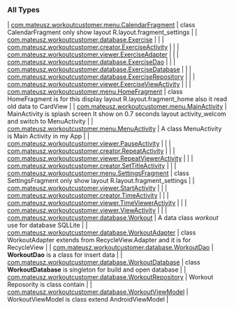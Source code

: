 

### All Types

| [com.mateusz.workoutcustomer.menu.CalendarFragment](../com.mateusz.workoutcustomer.menu/-calendar-fragment/index.md) | class CalendarFragment only show layout R.layout.fragment_settings |
| [com.mateusz.workoutcustomer.database.Exercise](../com.mateusz.workoutcustomer.database/-exercise/index.md) |  |
| [com.mateusz.workoutcustomer.creator.ExerciseActivity](../com.mateusz.workoutcustomer.creator/-exercise-activity/index.md) |  |
| [com.mateusz.workoutcustomer.viewer.ExerciseAdapter](../com.mateusz.workoutcustomer.viewer/-exercise-adapter/index.md) |  |
| [com.mateusz.workoutcustomer.database.ExerciseDao](../com.mateusz.workoutcustomer.database/-exercise-dao/index.md) |  |
| [com.mateusz.workoutcustomer.database.ExerciseDatabase](../com.mateusz.workoutcustomer.database/-exercise-database/index.md) |  |
| [com.mateusz.workoutcustomer.database.ExerciseRepository](../com.mateusz.workoutcustomer.database/-exercise-repository/index.md) |  |
| [com.mateusz.workoutcustomer.viewer.ExerciseViewActivity](../com.mateusz.workoutcustomer.viewer/-exercise-view-activity/index.md) |  |
| [com.mateusz.workoutcustomer.menu.HomeFragment](../com.mateusz.workoutcustomer.menu/-home-fragment/index.md) | class HomeFragment is for this display layout R.layout.fragment_home also it read old data to CardView |
| [com.mateusz.workoutcustomer.menu.MainActivity](../com.mateusz.workoutcustomer.menu/-main-activity/index.md) | MainActivity is splash screen It show  on 0.7 seconds layout activity_welcom and switch to MenuActivity |
| [com.mateusz.workoutcustomer.menu.MenuActivity](../com.mateusz.workoutcustomer.menu/-menu-activity/index.md) | A class MenuActivity is Main Activity in my App |
| [com.mateusz.workoutcustomer.viewer.PauseActivity](../com.mateusz.workoutcustomer.viewer/-pause-activity/index.md) |  |
| [com.mateusz.workoutcustomer.creator.RepeatActivity](../com.mateusz.workoutcustomer.creator/-repeat-activity/index.md) |  |
| [com.mateusz.workoutcustomer.viewer.RepeatViewerActivity](../com.mateusz.workoutcustomer.viewer/-repeat-viewer-activity/index.md) |  |
| [com.mateusz.workoutcustomer.creator.SetTitleActivity](../com.mateusz.workoutcustomer.creator/-set-title-activity/index.md) |  |
| [com.mateusz.workoutcustomer.menu.SettingsFragment](../com.mateusz.workoutcustomer.menu/-settings-fragment/index.md) | class SettingsFragment only show layout R.layout.fragment_settings |
| [com.mateusz.workoutcustomer.viewer.StartActivity](../com.mateusz.workoutcustomer.viewer/-start-activity/index.md) |  |
| [com.mateusz.workoutcustomer.creator.TimeActivity](../com.mateusz.workoutcustomer.creator/-time-activity/index.md) |  |
| [com.mateusz.workoutcustomer.viewer.TimeViewerActivity](../com.mateusz.workoutcustomer.viewer/-time-viewer-activity/index.md) |  |
| [com.mateusz.workoutcustomer.viewer.ViewActivity](../com.mateusz.workoutcustomer.viewer/-view-activity/index.md) |  |
| [com.mateusz.workoutcustomer.database.Workout](../com.mateusz.workoutcustomer.database/-workout/index.md) | A data class *workout* use for database SQLLite |
| [com.mateusz.workoutcustomer.database.WorkoutAdapter](../com.mateusz.workoutcustomer.database/-workout-adapter/index.md) | class WorkoutAdapter extends from RecycleView.Adapter and it is for RecycleView |
| [com.mateusz.workoutcustomer.database.WorkoutDao](../com.mateusz.workoutcustomer.database/-workout-dao/index.md) | **WorkoutDao** is a class for insert data |
| [com.mateusz.workoutcustomer.database.WorkoutDatabase](../com.mateusz.workoutcustomer.database/-workout-database/index.md) | class **WorkoutDatabase** is singleton for build and open database |
| [com.mateusz.workoutcustomer.database.WorkoutRepository](../com.mateusz.workoutcustomer.database/-workout-repository/index.md) | Workout Reposority is class contain |
| [com.mateusz.workoutcustomer.database.WorkoutViewModel](../com.mateusz.workoutcustomer.database/-workout-view-model/index.md) | WorkoutViewModel is class extend AndroidViewModel |

